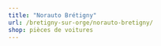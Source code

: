 ```yaml
---
title: "Norauto Brétigny"
url: /bretigny-sur-orge/norauto-bretigny/
shop: pièces de voitures
---
```


